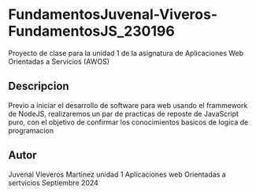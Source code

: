 # FundamentosJuvenal-Viveros-FundamentosJS_230196
Proyecto de clase para la unidad 1 de la asignatura de Aplicaciones Web Orientadas a Servicios (AWOS)

## Descripcion
Previo a iniciar el desarrollo de software para web usando el frammework de NodeJS, realizaremos
un par de practicas de reposte de JavaScript puro, con el objetivo de confirmar los conocimientos
basicos de logica de programacion

## Autor
Juvenal Vieveros Martinez
unidad 1 Aplicaciones web Orientadas a sertvicios
Septiembre 2024